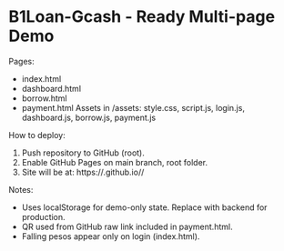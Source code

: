 # B1Loan-Gcash - Ready Multi-page Demo
Pages:
- index.html
- dashboard.html
- borrow.html
- payment.html
Assets in /assets: style.css, script.js, login.js, dashboard.js, borrow.js, payment.js

How to deploy:
1. Push repository to GitHub (root).
2. Enable GitHub Pages on main branch, root folder.
3. Site will be at: https://<your-username>.github.io/<repo-name>/

Notes:
- Uses localStorage for demo-only state. Replace with backend for production.
- QR used from GitHub raw link included in payment.html.
- Falling pesos appear only on login (index.html).
